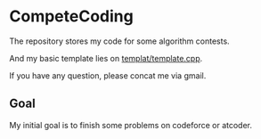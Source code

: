 # CompeteCoding

The repository stores my code for some algorithm contests.

And my basic template lies on [templat/template.cpp](./competeCoding/templat/template.cpp).

If you have any question, please concat me via gmail.


## Goal

My initial goal is to finish some problems on codeforce or atcoder.